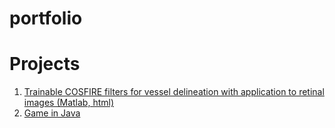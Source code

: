 # portfolio
# Projects
<ol>
   <li> <a href= "https://github.com/mallop/portfolio/tree/mallop-project1/Matlab_cosfire_filters/Matlab_cosfire_filters"> Trainable COSFIRE filters for vessel delineation with application to retinal images (Matlab, html) </a> </li>
   <li> <a href= "https://github.com/mallop/portfolio/tree/mallop-project1/Java_game/GameJava"> Game in Java </a> </li> 
 </ol>
